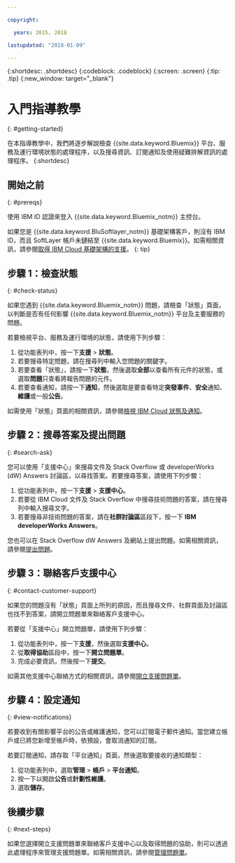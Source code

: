 ```yaml
---

copyright:

  years: 2015, 2018

lastupdated: "2018-01-09"

---
```


{:shortdesc: .shortdesc}
{:codeblock: .codeblock}
{:screen: .screen}
{:tip: .tip}
{:new_window: target="_blank"}

# 入門指導教學
{: #getting-started}

在本指導教學中，我們將逐步解說檢查 {{site.data.keyword.Bluemix}} 平台、服務及運行環境狀態的處理程序，以及搜尋資訊、訂閱通知及使用疑難排解資訊的處理程序。
{:shortdesc}

## 開始之前
{: #prereqs}

使用 IBM ID 認證來登入 {{site.data.keyword.Bluemix_notm}} 主控台。

如果您是 {{site.data.keyword.BluSoftlayer_notm}} 基礎架構客戶，則沒有 IBM ID，而且 SoftLayer 帳戶未鏈結至 {{site.data.keyword.Bluemix}}。如需相關資訊，請參閱[取得 IBM Cloud 基礎架構的支援](/docs/customer-portal/cpsupport.html#customerportal_support)。
{: tip}

## 步驟 1：檢查狀態
{: #check-status}

如果您遇到 {{site.data.keyword.Bluemix_notm}} 問題，請檢查「狀態」頁面，以判斷是否有任何影響 {{site.data.keyword.Bluemix_notm}} 平台及主要服務的問題。

若要檢視平台、服務及運行環境的狀態，請使用下列步驟：
  1. 從功能表列中，按一下**支援** > **狀態**。  
  2. 若要搜尋特定問題，請在搜尋列中輸入您問題的關鍵字。
  3. 若要查看「狀態」，請按一下**狀態**，然後選取**全部**以查看所有元件的狀態，或選取**問題**只查看將報告問題的元件。
  4. 若要查看通知，請按一下**通知**，然後選取是要查看特定**突發事件**、**安全**通知、**維護**或一般**公告**。

如需使用「狀態」頁面的相關資訊，請參閱[檢視 IBM Cloud 狀態及通知](/docs/get-support/ViewStatus.html#viewing-bluemix-status)。

## 步驟 2：搜尋答案及提出問題
{: #search-ask}

您可以使用「支援中心」來搜尋文件及 Stack Overflow 或 developerWorks (dW) Answers 討論區，以尋找答案。若要搜尋答案，請使用下列步驟：
  1. 從功能表列中，按一下**支援** > **支援中心**。
  2. 若要從 IBM Cloud 文件及 Stack Overflow 中搜尋技術問題的答案，請在搜尋列中輸入搜尋文字。
  3. 若要搜尋非技術問題的答案，請在**社群討論區**區段下，按一下 **IBM developerWorks Answers**。

您也可以在 Stack Overflow dW Answers 及網站上提出問題。如需相關資訊，請參閱[提出問題](/docs/get-support/howtogetsupport.html#asking-a-question)。

## 步驟 3：聯絡客戶支援中心
{: #contact-customer-support}

如果您的問題沒有「狀態」頁面上所列的原因，而且搜尋文件、社群頁面及討論區也找不到答案，請開立問題單來聯絡客戶支援中心。

若要從「支援中心」開立問題單，請使用下列步驟：
  1. 從功能表列中，按一下**支援**，然後選取**支援中心**。
  2. 從**取得協助**區段中，按一下**開立問題單**。
  3. 完成必要資訊，然後按一下**提交**。

如需其他支援中心聯絡方式的相關資訊，請參閱[開立支援問題單](/docs/get-support/howtogetsupport.html#open-ticket)。

## 步驟 4：設定通知
{: #view-notifications}

若要收到有關影響平台的公告或維護通知，您可以訂閱電子郵件通知。當您建立帳戶或已將您新增至帳戶時，依預設，會取消通知的訂閱。

若要訂閱通知，請存取「平台通知」頁面，然後選取要接收的通知類型：
  1. 從功能表列中，選取**管理** > **帳戶** > **平台通知**。
  2. 按一下以開啟**公告**或**計劃性維護**。
  3. 選取**儲存**。

## 後續步驟
{: #next-steps}

如果您選擇開立支援問題單來聯絡客戶支援中心以及取得問題的協助，則可以透過此處理程序來管理支援問題單。如需相關資訊，請參閱[管理問題單](/docs/get-support/mantick.html#check-ticket-status)。

